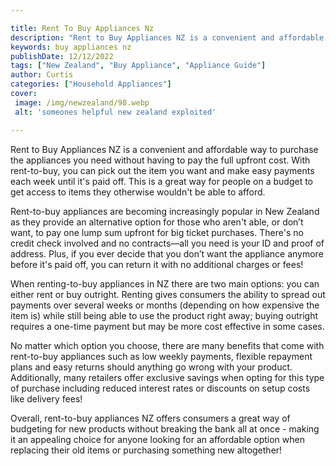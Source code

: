```yaml
---

title: Rent To Buy Appliances Nz
description: "Rent to Buy Appliances NZ is a convenient and affordable way to purchase the appliances you need without having to pay the full up...swipe up to find out"
keywords: buy appliances nz
publishDate: 12/12/2022
tags: ["New Zealand", "Buy Appliance", "Appliance Guide"]
author: Curtis
categories: ["Household Appliances"]
cover: 
 image: /img/newzealand/98.webp
 alt: 'someones helpful new zealand exploited'

---
```


Rent to Buy Appliances NZ is a convenient and affordable way to purchase the appliances you need without having to pay the full upfront cost. With rent-to-buy, you can pick out the item you want and make easy payments each week until it's paid off. This is a great way for people on a budget to get access to items they otherwise wouldn't be able to afford.

Rent-to-buy appliances are becoming increasingly popular in New Zealand as they provide an alternative option for those who aren't able, or don’t want, to pay one lump sum upfront for big ticket purchases. There's no credit check involved and no contracts—all you need is your ID and proof of address. Plus, if you ever decide that you don’t want the appliance anymore before it's paid off, you can return it with no additional charges or fees!

When renting-to-buy appliances in NZ there are two main options: you can either rent or buy outright. Renting gives consumers the ability to spread out payments over several weeks or months (depending on how expensive the item is) while still being able to use the product right away; buying outright requires a one-time payment but may be more cost effective in some cases. 

No matter which option you choose, there are many benefits that come with rent-to-buy appliances such as low weekly payments, flexible repayment plans and easy returns should anything go wrong with your product. Additionally, many retailers offer exclusive savings when opting for this type of purchase including reduced interest rates or discounts on setup costs like delivery fees! 

Overall, rent-to-buy appliances NZ offers consumers a great way of budgeting for new products without breaking the bank all at once - making it an appealing choice for anyone looking for an affordable option when replacing their old items or purchasing something new altogether!
